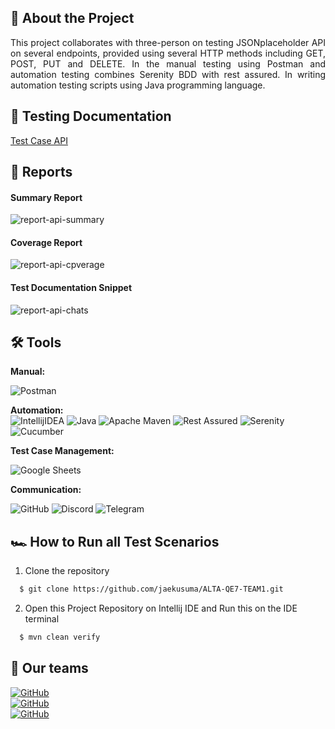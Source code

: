 ## 📑 About the Project

<p align="justify">This project collaborates with three-person on testing JSONplaceholder API on several endpoints, provided using several HTTP methods including GET, POST, PUT and DELETE. In the manual testing using Postman and automation testing combines Serenity BDD with rest assured. In writing automation testing scripts using Java programming language.</p>

## 📓 Testing Documentation
[Test Case API](https://docs.google.com/spreadsheets/d/1_ZV3Z2Bzo6Mr3wjp6ZeOlZTUbgDFsH7WpY6QBK-csdk/edit#gid=57062105)

## 📝 Reports


#### Summary Report
![report-api-summary](https://github.com/jaekusuma/jaekusuma.github.io/blob/main/BDD%20Serenity%20Results.jpeg)

#### Coverage Report
![report-api-cpverage](https://github.com/jaekusuma/jaekusuma.github.io/blob/5e804a841be32b69b3b8e19f4e2b598c96d3203f/Capture.JPG)

#### Test Documentation Snippet
![report-api-chats](https://github.com/jaekusuma/jaekusuma.github.io/blob/main/Capture123.JPG)

## 🛠 Tools
**Manual:**

![Postman](https://img.shields.io/badge/Postman-FF6C37?style=for-the-badge&logo=postman&logoColor=white)

**Automation:**  
![IntellijIDEA](https://img.shields.io/badge/IntelliJIDEA-000000.svg?style=for-the-badge&logo=intellij-idea&logoColor=white)
![Java](https://img.shields.io/badge/java-%23ED8B00.svg?style=for-the-badge&logo=java&logoColor=white)
![Apache Maven](https://img.shields.io/badge/Apache%20Maven-C71A36?style=for-the-badge&logo=Apache%20Maven&logoColor=white)
![Rest Assured](https://img.shields.io/badge/-rest%20assured-000000?style=for-the-badge&logo=rest-assured&logoColor=black)
![Serenity](https://img.shields.io/badge/-serenity-16a67a?style=for-the-badge&logo=serenity&logoColor=black)
![Cucumber](https://img.shields.io/badge/-cucumber-4bc47b?style=for-the-badge&logo=cucumber&logoColor=black)

**Test Case Management:**  

![Google Sheets](https://img.shields.io/badge/-Google%20sheets-4bc47b?style=for-the-badge&logoColor=black)

**Communication:**  

![GitHub](https://img.shields.io/badge/github%20Project-%23121011.svg?style=for-the-badge&logo=github&logoColor=white)
![Discord](https://img.shields.io/badge/Discord-%237289DA.svg?style=for-the-badge&logo=discord&logoColor=white)
![Telegram](https://img.shields.io/badge/TELEGRAM-white?style=for-the-badge&logo=telegram&color=white&labelColor=white&logoColor=blue)

## 🏎️ How to Run all Test Scenarios

1. Clone the repository
```bash
  $ git clone https://github.com/jaekusuma/ALTA-QE7-TEAM1.git
```
2. Open  this Project Repository on Intellij IDE and Run this on the IDE terminal

```bash
  $ mvn clean verify
```


## 📱 Our teams
  [![GitHub](https://img.shields.io/badge/GitHub-Jaelani%20Kusuma-white?style=for-the-badge&logo=github&color=white&labelColor=white&logoColor=black)](https://github.com/jaekusuma) <br>
  [![GitHub](https://img.shields.io/badge/GitHub-Destiana%20Ayu-white?style=for-the-badge&logo=github&color=white&labelColor=white&logoColor=black)](https://github.com/destnayu) <br>
  [![GitHub](https://img.shields.io/badge/GitHub-Rivan%20Adi%20Pratama-white?style=for-the-badge&logo=github&color=white&labelColor=white&logoColor=black)](https://github.com/RivanAP)
